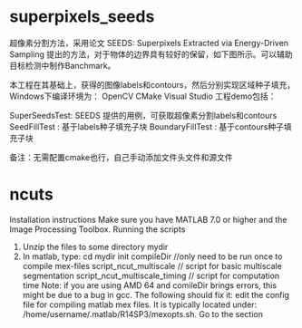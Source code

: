 # superpixels_seeds
超像素分割方法，采用论文 SEEDS: Superpixels Extracted via Energy-Driven Sampling 提出的方法，对于物体的边界具有较好的保留，如下图所示。可以辅助目标检测中制作Banchmark。


本工程在其基础上，获得的图像labels和contours，然后分别实现区域种子填充，Windows下编译环境为：
OpenCV
CMake
Visual Studio
工程demo包括：

SuperSeedsTest: SEEDS 提供的用例，可获取超像素分割labels和contours
SeedFillTest : 基于labels种子填充子块
BoundaryFillTest : 基于contours种子填充子块

备注：无需配置cmake也行，自己手动添加文件头文件和源文件

# ncuts
Installation instructions
Make sure you have MATLAB 7.0 or higher and the Image Processing Toolbox.
Running the scripts
1) Unzip the files to some directory mydir
2) In matlab, type:
cd mydir
init
compileDir //only need to be run once to compile mex-files
script_ncut_multiscale // script for basic multiscale segmentation
script_ncut_multiscale_timing // script for computation time
Note: if you are using AMD 64 and comileDir brings errors, this might be due to a bug in
gcc. The following should fix it: edit the config file for compiling matlab mex files. It is
typically located under: /home/username/.matlab/R14SP3/mexopts.sh. Go to the section